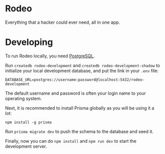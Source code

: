 # Rodeo

Everything that a hacker could ever need, all in one app.

# Developing

To run Rodeo locally, you need [PostgreSQL](https://www.postgresql.org/).

Run `createdb rodeo-development` and `createdb rodeo-development-shadow` to initialize your local development database, and put the link in your `.env` file:

`DATABASE_URL=postgres://username:password@localhost:5432/rodeo-development`

The default username and password is often your login name to your operating system.

Next, it is recommended to install Prisma globally as you will be using it a lot:

`npm install -g prisma`

Run `prisma migrate dev` to push the schema to the database and seed it.

Finally, now you can do `npm install` and `npm run dev` to start the development server.

